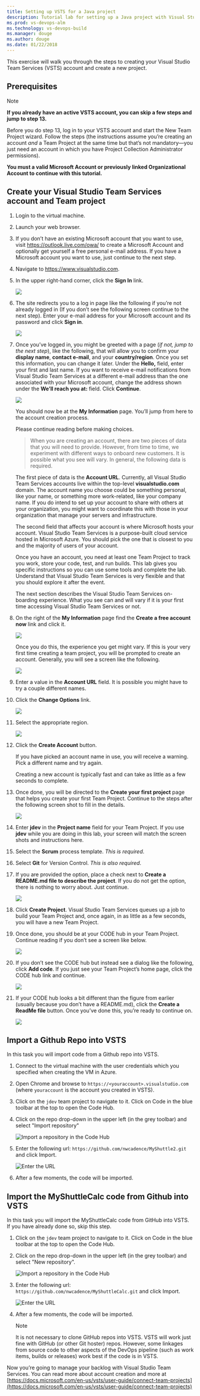 ```yaml
---
title: Setting up VSTS for a Java project 
description: Tutorial lab for setting up a Java project with Visual Studio Team Services (VSTS)
ms.prod: vs-devops-alm
ms.technology: vs-devops-build 
ms.manager: douge
ms.author: douge
ms.date: 01/22/2018
---
```


This exercise will walk you through the steps to creating your Visual Studio Team Services (VSTS) account and create a new project. 

## Prerequisites

> [!NOTE]
> **If you already have an active VSTS account, you can skip a few steps and jump to step 13.**

Before you do step 13, log in to your VSTS account and start the New Team Project wizard. Follow the steps (the
instructions assume you’re creating an account *and* a Team Project at the same time but that’s not mandatory—you just need an account in which
you have Project Collection Administrator permissions).

**You must a valid Microsoft Account or previously linked Organizational Account to continue with this tutorial.**

## Create your Visual Studio Team Services account and Team project


1. Login to the virtual machine.

1. Launch your web browser.

1. If you don’t have an existing Microsoft account that you want to
    use, visit <https://outlook.live.com/owa/> to create a Microsoft Account
    and optionally get yourself a free personal e-mail address. If you
    have a Microsoft account you want to use, just continue to the
    next step.

1. Navigate to <https://www.visualstudio.com>.

1. In the upper right-hand corner, click the **Sign In** link.

    ![](../_img/settingvstsproject/image2.png)

1. The site redirects you to a log in page like the following if you’re
    not already logged in (If you don’t see the following screen
    continue to the next step). Enter your e-mail address for your
    Microsoft account and its password and click **Sign in**.

    ![](../_img/settingvstsproject/image3.png)

1. Once you’ve logged in, you might be greeted with a page (*if not,
    jump to the next step*), like the following, that will allow you
    to confirm your **display name**, **contact e-mail**, and your
    **country/region**. Once you set this information, you can change
    it later. Under the **Hello,** field, enter your first and
    last name. If you want to receive e-mail notifications from Visual
    Studio Team Services at a different e-mail address than the one
    associated with your Microsoft account, change the address shown
    under the **We’ll reach you at:** field. Click **Continue**.

    ![](../_img/settingvstsproject/image4.png)

    You should now be at the **My Information** page. You’ll jump from here to the account creation process.

    Please continue reading before making choices.

    >When you are creating an account, there are two pieces of data that you will need to provide. 
    However, from time to time, we experiment with different ways to onboard new customers. It is possible 
    what you see will vary. In general, the following data is required.

    The first piece of data is the **Account URL**. Currently, all Visual Studio Team Services accounts live within the top-level
    **visualstudio.com** domain. The account name you choose could be something personal, like your name, or something more work-related, like
    your company name. If you do intend to set up your account to share with others at your organization, you might want to coordinate this with
    those in your organization that manage your servers and infrastructure.

    The second field that affects your account is where Microsoft hosts your
    account. Visual Studio Team Services is a purpose-built cloud service
    hosted in Microsoft Azure. You should pick the one that is closest to
    you and the majority of users of your account.

    Once you have an account, you need at least one Team Project to track
    you work, store your code, test, and run builds. This lab gives you
    specific instructions so you can use some tools and complete the lab.
    Understand that Visual Studio Team Services is very flexible and that
    you should explore it after the event.

    The next section describes the Visual Studio Team Services on-boarding
    experience. What you see can and will vary if it is your first time
    accessing Visual Studio Team Services or not.

1. On the right of the **My Information** page find the **Create a free
    account now** link and click it.

    ![](../_img/settingvstsproject/image5.png)

    Once you do this, the experience you get might vary. If this is your
    very first time creating a team project, you will be prompted to create
    an account. Generally, you will see a screen like the following.

    ![](../_img/settingvstsproject/image6.png)

1. Enter a value in the **Account URL** field. It is possible you might have to try a couple different names.

1. Click the **Change Options** link.

    ![](../_img/settingvstsproject/image7.png)

1. Select the appropriate region.

    ![](../_img/settingvstsproject/image8.png)

1. Click the **Create Account** button.

    If you have picked an account name in use, you will receive a warning.
    Pick a different name and try again.

    Creating a new account is typically fast and can take as little as a few
    seconds to complete.

1. Once done, you will be directed to the **Create
    your first project** page that helps you create your first Team Project.
    Continue to the steps after the following screen shot to fill in the
    details.

    ![](../_img/settingvstsproject/image9.png)

1. Enter **jdev** in the **Project name** field for your Team Project.
    If you use **jdev** while you are doing in this lab, your screen
    will match the screen shots and instructions here.

1. Select the **Scrum** process template. *This is required*.

1. Select **Git** for Version Control. *This is also required*.

1. If you are provided the option, place a check next to **Create a README.md file to describe the project**. If you do not get the option, there is nothing to worry about. Just continue.

   ![](../_img/settingvstsproject/image10.png)

1. Click **Create Project**. Visual Studio Team Services queues up a job to build your Team
    Project and, once again, in as little as a few seconds, you will
    have a new Team Project.

1. Once done, you should be at your CODE hub in your Team Project.
    Continue reading if you don’t see a screen like below.

    ![](../_img/settingvstsproject/image11.png)

1. If you don’t see the CODE hub but instead see a dialog like the
    following, click **Add code**. If you just see your Team Project’s
    home page, click the CODE hub link and continue.

    ![](../_img/settingvstsproject/image12.png)

1. If your CODE hub looks a bit different than the figure from earlier
    (usually because you don’t have a README.md), click the **Create a
    ReadMe file** button. Once you’ve done this, you’re ready to
    continue on.

    ![](../_img/settingvstsproject/image13.png)

## Import a Github Repo into VSTS

In this task you will import code from a Github repo into VSTS.

1. Connect to the virtual machine with the user credentials which you specified when creating the VM in Azure.

1. Open Chrome and browse to `https://<youraccount>.visualstudio.com` (where `youraccount` is the account you created in VSTS).

1. Click on the `jdev` team project to navigate to it. Click on Code in the blue toolbar at the top to open the Code Hub.

1. Click on the repo drop-down in the upper left (in the grey toolbar) and select "Import repository"

    ![Import a repository in the Code Hub](../_img/settingvstsproject/import-repo.png)

1. Enter the following url: `https://github.com/nwcadence/MyShuttle2.git` and click Import.

    ![Enter the URL](../_img/settingvstsproject/import-myshuttle2-url.png)

1. After a few moments, the code will be imported.

## Import the MyShuttleCalc code from Github into VSTS

In this task you will import the MyShuttleCalc code from GitHub into VSTS. If you have already done so, skip this step.

1. Click on the `jdev` team project to navigate to it. Click on Code in the blue toolbar at the top to open the Code Hub.

1. Click on the repo drop-down in the upper left (in the grey toolbar) and select "New repository".

    ![Import a repository in the Code Hub](../_img/settingvstsproject/import-repo.png)

1. Enter the following url: `https://github.com/nwcadence/MyShuttleCalc.git` and click Import.

    ![Enter the URL](../_img/settingvstsproject/import-myshuttlecalc-url.png)

1. After a few moments, the code will be imported.

   > [!NOTE]
   > It is not necessary to clone GitHub repos into VSTS. VSTS will work just fine with GitHub (or other Git hoster) repos. However, some linkages from source code to other aspects of the DevOps pipeline (such as work items, builds or releases) work best if the code is in VSTS.

Now you’re going to manage your backlog with Visual Studio Team Services. You can read more about account creation and more at
[https://docs.microsoft.com/en-us/vsts/user-guide/connect-team-projects](https://docs.microsoft.com/en-us/vsts/user-guide/connect-team-projects)
